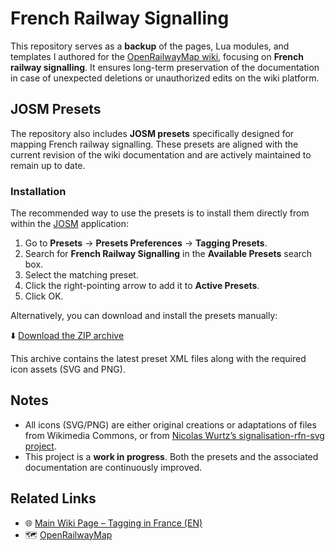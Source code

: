 # French Railway Signalling

This repository serves as a **backup** of the pages, Lua modules, and templates I authored for the [OpenRailwayMap wiki](https://wiki.openstreetmap.org/wiki/OpenRailwayMap/Tagging_in_France), focusing on **French railway signalling**. It ensures long-term preservation of the documentation in case of unexpected deletions or unauthorized edits on the wiki platform.

## JOSM Presets

The repository also includes **JOSM presets** specifically designed for mapping French railway signalling. These presets are aligned with the current revision of the wiki documentation and are actively maintained to remain up to date.

### Installation

The recommended way to use the presets is to install them directly from within the [JOSM](https://josm.openstreetmap.de) application:

1. Go to **Presets** → **Presets Preferences** → **Tagging Presets**.
2. Search for **French Railway Signalling** in the **Available Presets** search box.
3. Select the matching preset.
4. Click the right-pointing arrow to add it to **Active Presets**.
5. Click OK.

Alternatively, you can download and install the presets manually:

⬇️ [Download the ZIP archive](https://raw.githubusercontent.com/noeldev/FrenchRailwaySignalling/main/French_Railway_Signalling_presets.zip)

This archive contains the latest preset XML files along with the required icon assets (SVG and PNG).

## Notes

- All icons (SVG/PNG) are either original creations or adaptations of files from Wikimedia Commons, or from [Nicolas Wurtz’s signalisation-rfn-svg project](https://github.com/nicolaswurtz/signalisation-rfn-svg).
- This project is a **work in progress**. Both the presets and the associated documentation are continuously improved.

## Related Links

- 🌐 [Main Wiki Page – Tagging in France (EN)](https://wiki.openstreetmap.org/wiki/OpenRailwayMap/Tagging_in_France)
- 🗺️ [OpenRailwayMap](https://www.openrailwaymap.app)
